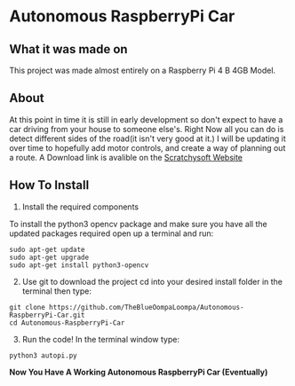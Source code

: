 # Autonomous RaspberryPi Car
## What it was made on
This project was made almost entirely on a Raspberry Pi 4 B 4GB Model.

## About
At this point in time it is still in early development so don't expect to have a car driving from your house to someone else's.
Right Now all you can do is detect different sides of the road(it isn't very good at it.)
I will be updating it over time to hopefully add motor controls, and create a way of planning out a route.
A Download link is avalible on the [Scratchysoft Website](https://scratchysoft.github.io)

## How To Install

1. Install the required components

To install the python3 opencv package and make sure you have all the updated packages required open up a terminal and run:
```
sudo apt-get update
sudo apt-get upgrade
sudo apt-get install python3-opencv
```

2. Use git to download the project
cd into your desired install folder in the terminal then type:
```
git clone https://github.com/TheBlueOompaLoompa/Autonomous-RaspberryPi-Car.git
cd Autonomous-RaspberryPi-Car
```

3. Run the code!
In the terminal window type:
```
python3 autopi.py
```

**Now You Have A Working Autonomous RaspberryPi Car (Eventually)**

